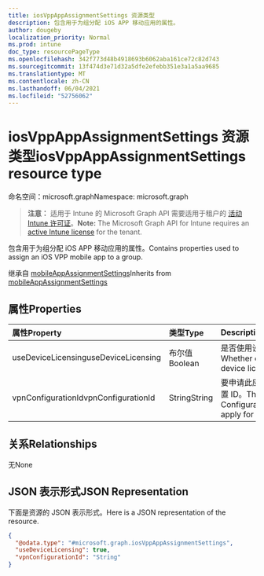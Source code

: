 ```yaml
---
title: iosVppAppAssignmentSettings 资源类型
description: 包含用于为组分配 iOS APP 移动应用的属性。
author: dougeby
localization_priority: Normal
ms.prod: intune
doc_type: resourcePageType
ms.openlocfilehash: 342f773d48b4918693b6062aba161ce72c82d743
ms.sourcegitcommit: 13f474d3e71d32a5dfe2efebb351e3a1a5aa9685
ms.translationtype: MT
ms.contentlocale: zh-CN
ms.lasthandoff: 06/04/2021
ms.locfileid: "52756062"
---
```

# <a name="iosvppappassignmentsettings-resource-type"></a><span data-ttu-id="dcacb-103">iosVppAppAssignmentSettings 资源类型</span><span class="sxs-lookup"><span data-stu-id="dcacb-103">iosVppAppAssignmentSettings resource type</span></span>

<span data-ttu-id="dcacb-104">命名空间：microsoft.graph</span><span class="sxs-lookup"><span data-stu-id="dcacb-104">Namespace: microsoft.graph</span></span>

> <span data-ttu-id="dcacb-105">**注意：** 适用于 Intune 的 Microsoft Graph API 需要适用于租户的 [活动 Intune 许可证](https://go.microsoft.com/fwlink/?linkid=839381)。</span><span class="sxs-lookup"><span data-stu-id="dcacb-105">**Note:** The Microsoft Graph API for Intune requires an [active Intune license](https://go.microsoft.com/fwlink/?linkid=839381) for the tenant.</span></span>

<span data-ttu-id="dcacb-106">包含用于为组分配 iOS APP 移动应用的属性。</span><span class="sxs-lookup"><span data-stu-id="dcacb-106">Contains properties used to assign an iOS VPP mobile app to a group.</span></span>


<span data-ttu-id="dcacb-107">继承自 [mobileAppAssignmentSettings](../resources/intune-apps-mobileappassignmentsettings.md)</span><span class="sxs-lookup"><span data-stu-id="dcacb-107">Inherits from [mobileAppAssignmentSettings](../resources/intune-apps-mobileappassignmentsettings.md)</span></span>

## <a name="properties"></a><span data-ttu-id="dcacb-108">属性</span><span class="sxs-lookup"><span data-stu-id="dcacb-108">Properties</span></span>
|<span data-ttu-id="dcacb-109">属性</span><span class="sxs-lookup"><span data-stu-id="dcacb-109">Property</span></span>|<span data-ttu-id="dcacb-110">类型</span><span class="sxs-lookup"><span data-stu-id="dcacb-110">Type</span></span>|<span data-ttu-id="dcacb-111">Description</span><span class="sxs-lookup"><span data-stu-id="dcacb-111">Description</span></span>|
|:---|:---|:---|
|<span data-ttu-id="dcacb-112">useDeviceLicensing</span><span class="sxs-lookup"><span data-stu-id="dcacb-112">useDeviceLicensing</span></span>|<span data-ttu-id="dcacb-113">布尔值</span><span class="sxs-lookup"><span data-stu-id="dcacb-113">Boolean</span></span>|<span data-ttu-id="dcacb-114">是否使用设备许可。</span><span class="sxs-lookup"><span data-stu-id="dcacb-114">Whether or not to use device licensing.</span></span>|
|<span data-ttu-id="dcacb-115">vpnConfigurationId</span><span class="sxs-lookup"><span data-stu-id="dcacb-115">vpnConfigurationId</span></span>|<span data-ttu-id="dcacb-116">String</span><span class="sxs-lookup"><span data-stu-id="dcacb-116">String</span></span>|<span data-ttu-id="dcacb-117">要申请此应用的 VPN 配置 ID。</span><span class="sxs-lookup"><span data-stu-id="dcacb-117">The VPN Configuration Id to apply for this app.</span></span>|

## <a name="relationships"></a><span data-ttu-id="dcacb-118">关系</span><span class="sxs-lookup"><span data-stu-id="dcacb-118">Relationships</span></span>
<span data-ttu-id="dcacb-119">无</span><span class="sxs-lookup"><span data-stu-id="dcacb-119">None</span></span>

## <a name="json-representation"></a><span data-ttu-id="dcacb-120">JSON 表示形式</span><span class="sxs-lookup"><span data-stu-id="dcacb-120">JSON Representation</span></span>
<span data-ttu-id="dcacb-121">下面是资源的 JSON 表示形式。</span><span class="sxs-lookup"><span data-stu-id="dcacb-121">Here is a JSON representation of the resource.</span></span>
<!-- {
  "blockType": "resource",
  "@odata.type": "microsoft.graph.iosVppAppAssignmentSettings"
}
-->
``` json
{
  "@odata.type": "#microsoft.graph.iosVppAppAssignmentSettings",
  "useDeviceLicensing": true,
  "vpnConfigurationId": "String"
}
```




